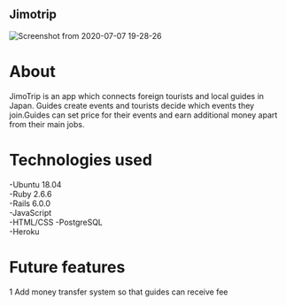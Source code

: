 ## Jimotrip

![Screenshot from 2020-07-07 19-28-26](https://user-images.githubusercontent.com/10365357/86768232-2d850900-c088-11ea-8a9a-577d48f6cff7.png)

# About
JimoTrip is an app which connects foreign tourists and local guides in Japan. Guides create events and tourists decide which events they join.Guides can set price for their events and earn additional money apart from their main jobs.

# Technologies used
-Ubuntu 18.04  
-Ruby 2.6.6  
-Rails 6.0.0  
-JavaScript  
-HTML/CSS 
-PostgreSQL  
-Heroku

# Future features
1 Add money transfer system so that guides can receive fee
